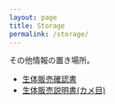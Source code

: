 ```yaml
---
layout: page
title: Storage
permalink: /storage/
---
```


その他情報の置き場所。

* [生体販売確認書](/storage/commercial-sale-of-animals/contract)
* [生体販売説明書(カメ目)](/storage/commercial-sale-of-animals/describe/turtle)
